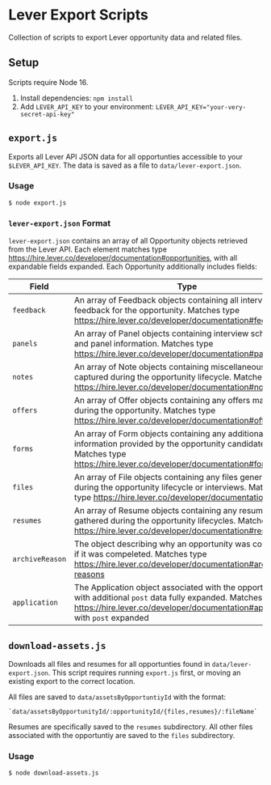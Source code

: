 
# Lever Export Scripts

Collection of scripts to export Lever opportunity data and related files.

## Setup

Scripts require Node 16.

1. Install dependencies: `npm install`
2. Add `LEVER_API_KEY` to your environment: `LEVER_API_KEY="your-very-secret-api-key"`

## `export.js`

Exports all Lever API JSON data for all opportunties accessible to your
`$LEVER_API_KEY`. The data is saved as a file to `data/lever-export.json`.

### Usage

```
$ node export.js
```

### `lever-export.json` Format

`lever-export.json` contains an array of all Opportunity objects retrieved from
the Lever API. Each element matches type 
https://hire.lever.co/developer/documentation#opportunities, with all expandable
fields expanded. Each Opportunity additionally includes fields:

| Field | Type |
| ----- | ---- |
| `feedback` | An array of Feedback objects containing all interview feedback for the opportunity. Matches type https://hire.lever.co/developer/documentation#feedback |
| `panels` | An array of Panel objects containing interview schedules and panel information. Matches type https://hire.lever.co/developer/documentation#panels |
| `notes` | An array of Note objects containing miscellaneous notes captured during the opportunity lifecycle. Matches type https://hire.lever.co/developer/documentation#notes |
| `offers` | An array of Offer objects containing any offers made during the opportunity. Matches type https://hire.lever.co/developer/documentation#offers |
| `forms` | An array of Form objects containing any additional information provided by the opportunity candidate. Matches type https://hire.lever.co/developer/documentation#forms |
| `files` | An array of File objects containing any files generated during the opportunity lifecycle or interviews. Matches type https://hire.lever.co/developer/documentation#files |
| `resumes` | An array of Resume objects containing any resumes gathered during the opportunity lifecycles. Matches type https://hire.lever.co/developer/documentation#resumes |
| `archiveReason` | The object describing why an opportunity was completed, if it was compeleted. Matches type https://hire.lever.co/developer/documentation#archive-reasons |
| `application` | The Application object associated with the opportuntiy, with additional `post` data fully expanded. Matches type https://hire.lever.co/developer/documentation#applications with `post` expanded |

## `download-assets.js`

Downloads all files and resumes for all opportunties found in
`data/lever-export.json`. This script requires running `export.js` first, or
moving an existing export to the correct location.

All files are saved to `data/assetsByOpportuntiyId` with the format:

```
`data/assetsByOpportunityId/:opportunityId/{files,resumes}/:fileName`
```

Resumes are specifically saved to the `resumes` subdirectory. All other files
associated with the opportuntiy are saved to the `files` subdirectory.

### Usage

```
$ node download-assets.js
```
